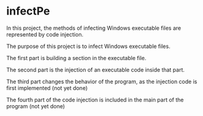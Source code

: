 # infectPe
In this project, the methods of infecting Windows executable files are represented by code injection.



The purpose of this project is to infect Windows executable files.

The first part is building a section in the executable file.

The second part is the injection of an executable code inside that part.

The third part changes the behavior of the program, as the injection code is first implemented (not yet done)

The fourth part of the code injection is included in the main part of the program (not yet done)
